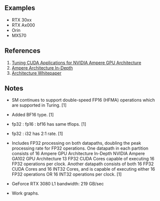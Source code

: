 
## Examples

* RTX 30xx
* RTX Ax000
* Orin
* MX570

## References

1. [Tuning CUDA Applications for NVIDIA Ampere GPU Architecture](https://docs.nvidia.com/cuda/ampere-tuning-guide/)
2. [Ampere Architecture In-Depth](https://developer.nvidia.com/blog/nvidia-ampere-architecture-in-depth/)
3. [Architecture Whitepaper](https://www.nvidia.com/content/PDF/nvidia-ampere-ga-102-gpu-architecture-whitepaper-v2.pdf)


## Notes

* SM continues to support double-speed FP16 (HFMA) operations which are supported in Turing. [1]
* Added BF16 type. [1]
* fp32 : fp16 : bf16 has same tflops. [1]
* fp32 : i32 has 2:1 rate. [1]

* Includes FP32 processing on both datapaths, doubling the peak processing rate for FP32 operations. One datapath in each partition consists of 16 Ampere GPU Architecture In-Depth NVIDIA Ampere GA102 GPU Architecture 13 FP32 CUDA Cores capable of executing 16 FP32 operations per clock. Another datapath consists of both 16 FP32 CUDA Cores and 16 INT32 Cores, and is capable of executing either 16 FP32 operations OR 16 INT32 operations per clock. [1]
* GeForce RTX 3080 L1 bandwidth: 219 GB/sec

* Work graphs.
